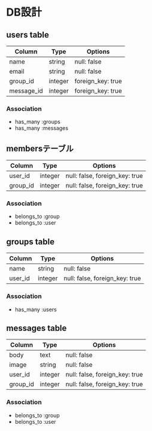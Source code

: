 # DB設計

## users table
|Column|Type|Options|
|------|----|-------|
|name|string|null: false|
|email|string|null: false|
|group_id|integer|foreign_key: true|
|message_id|integer|foreign_key: true|

### Association
- has_many :groups
- has_many :messages

## membersテーブル

|Column|Type|Options|
|------|----|-------|
|user_id|integer|null: false, foreign_key: true|
|group_id|integer|null: false, foreign_key: true|

### Association
- belongs_to :group
- belongs_to :user

## groups table
|Column|Type|Options|
|------|----|-------|
| name  | string | null: false |
| user_id | integer | null: false, foreign_key: true|

### Association
- has_many :users

## messages table
|Column|Type|Options|
|------|----|-------|
| body | text | null: false |
| image | string | null: false |
| user_id | integer | null: false, foreign_key: true |
| group_id | integer | null: false, foreign_key: true |

### Association
- belongs_to :group
- belongs_to :user
